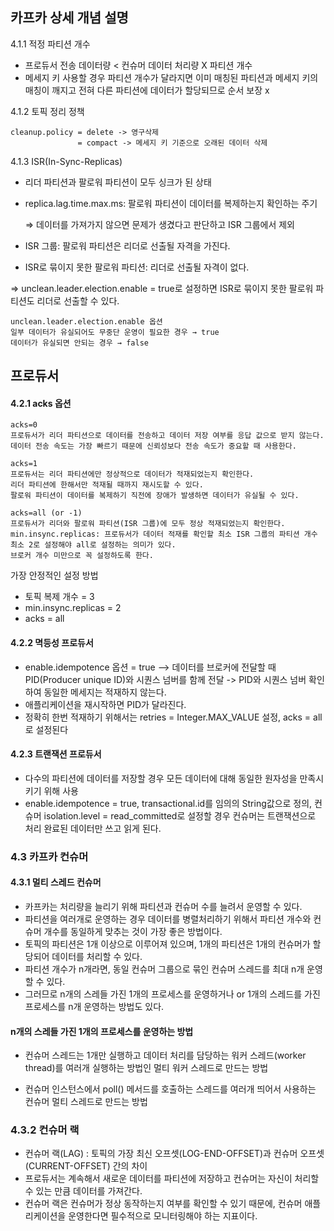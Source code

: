 ## 카프카 상세 개념 설명

4.1.1 적정 파티션 개수 
- 프로듀서 전송 데이터량 < 컨슈머 데이터 처리량 X 파티션 개수
- 메세지 키 사용할 경우 파티션 개수가 달라지면 이미 매칭된 파티션과 메세지 키의 매칭이 깨지고 전혀 다른 파티션에 데이터가 할당되므로 순서 보장 x 
  
4.1.2 토픽 정리 정책
```
cleanup.policy = delete -> 영구삭제 
               = compact -> 메세지 키 기준으로 오래된 데이터 삭제 
```

4.1.3 ISR(In-Sync-Replicas)
- 리더 파티션과 팔로워 파티션이 모두 싱크가 된 상태
- replica.lag.time.max.ms: 팔로워 파티션이 데이터를 복제하는지 확인하는 주기

  ⇒ 데이터를 가져가지 않으면 문제가 생겼다고 판단하고 ISR 그룹에서 제외

 
- ISR 그룹: 팔로워 파티션은 리더로 선출될 자격을 가진다.
- ISR로 묶이지 못한 팔로워 파티션: 리더로 선출될 자격이 없다.

⇒ unclean.leader.election.enable = true로 설정하면 ISR로 묶이지 못한 팔로워 파티션도 리더로 선출할 수 있다.

 
```
unclean.leader.election.enable 옵션
일부 데이터가 유실되어도 무중단 운영이 필요한 경우 → true
데이터가 유실되면 안되는 경우 → false
```
 

## 프로듀서 
#### 4.2.1 acks 옵션
```
acks=0
프로듀서가 리더 파티션으로 데이터를 전송하고 데이터 저장 여부를 응답 값으로 받지 않는다.
데이터 전송 속도는 가장 빠르기 때문에 신뢰성보다 전송 속도가 중요할 때 사용한다.
 ```
```
acks=1
프로듀서는 리더 파티션에만 정상적으로 데이터가 적재되었는지 확인한다.
리더 파티션에 한해서만 적재될 때까지 재시도할 수 있다.
팔로워 파티션이 데이터를 복제하기 직전에 장애가 발생하면 데이터가 유실될 수 있다.
```
```
acks=all (or -1)
프로듀서가 리더와 팔로워 파티션(ISR 그룹)에 모두 정상 적재되었는지 확인한다.
min.insync.replicas: 프로듀서가 데이터 적재를 확인할 최소 ISR 그룹의 파티션 개수
최소 2로 설정해야 all로 설정하는 의미가 있다.
브로커 개수 미만으로 꼭 설정하도록 한다.
 ```

가장 안정적인 설정 방법
- 토픽 복제 개수 = 3
- min.insync.replicas = 2
- acks = all

#### 4.2.2 멱등성 프로듀서
- enable.idempotence 옵션 = true --> 데이터를 브로커에 전달할 때 PID(Producer unique ID)와 시퀀스 넘버를 함께 전달  -> PID와 시퀀스 넘버 확인하여 동일한 메세지는 적재하지 않는다.
- 애플리케이션을 재시작하면 PID가 달라진다.
- 정확히 한번 적재하기 위해서는 retries = Integer.MAX_VALUE 설정, acks = all로 설정된다

#### 4.2.3 트랜잭션 프로듀서
- 다수의 파티션에 데이터를 저장할 경우 모든 데이터에 대해 동일한 원자성을 만족시키기 위해 사용
- enable.idempotence = true, transactional.id를 임의의 String값으로 정의, 컨슈머 isolation.level = read_committed로 설정할 경우 컨슈머는 트랜잭션으로 처리 완료된 데이터만 쓰고 읽게 된다. 


### 4.3 카프카 컨슈머

#### 4.3.1 멀티 스레드 컨슈머
- 카프카는 처리량을 늘리기 위해 파티션과 컨슈머 수를 늘려서 운영할 수 있다.
- 파티션을 여러개로 운영하는 경우 데이터를 병렬처리하기 위해서 파티션 개수와 컨슈머 개수를 동일하게 맞추는 것이 가장 좋은 방법이다.
- 토픽의 파티션은 1개 이상으로 이루어져 있으며, 1개의 파티션은 1개의 컨슈머가 할당되어 데이터를 처리할 수 있다.
- 파티션 개수가 n개라면, 동일 컨슈머 그룹으로 묶인 컨슈머 스레드를 최대 n개 운영할 수 있다.
- 그러므로 n개의 스레들 가진 1개의 프로세스를 운영하거나 or 1개의 스레드를 가진 프로세스를 n개 운영하는 방법도 있다.


####  n개의 스레들 가진 1개의 프로세스를 운영하는 방법

- 컨슈머 스레드는 1개만 실행하고 데이터 처리를 담당하는 워커 스레드(worker thread)를 여러개 실행하는 방법인 멀티 워커 스레드로 만드는 방법

- 컨슈머 인스턴스에서 poll() 메서드를 호출하는 스레드를 여러개 띄어서 사용하는 컨슈머 멀티 스레드로 만드는 방법


### 4.3.2 컨슈머 랙
- 컨슈머 랙(LAG) : 토픽의 가장 최신 오프셋(LOG-END-OFFSET)과 컨슈머 오프셋(CURRENT-OFFSET) 간의 차이
- 프로듀서는 계속해서 새로운 데이터를 파티션에 저장하고 컨슈머는 자신이 처리할 수 있는 만큼 데이터를 가져간다.
- 컨슈머 랙은 컨슈머가 정상 동작하는지 여부를 확인할 수 있기 때문에, 컨슈머 애플리케이션을 운영한다면 필수적으로 모니터링해야 하는 지표이다.
